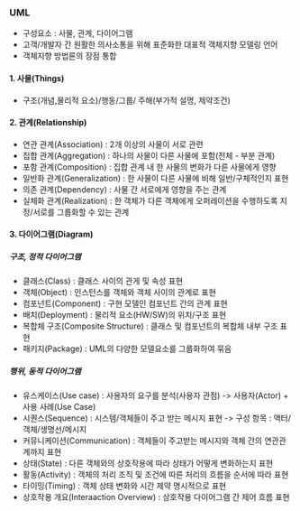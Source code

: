 ### UML 
- 구성요소 : 사물, 관계, 다이어그램
- 고객/개발자 간 원활한 의사소통을 위해 표준화한 대표적 객체지향 모델링 언어
- 객체지향 방법론의 장점 통합
#### 1. 사물(Things) 
- 구조(개념,물리적 요소)/행동/그룹/ 주해(부가적 설명, 제약조건)
#### 2. 관계(Relationship)
- 연관 관계(Association) : 2개 이상의 사물이 서로 관련
- 집합 관계(Aggregation) : 하나의 사물이 다른 사물에 포함(전체 - 부분 관계)
- 포함 관계(Composition) : 집합 관계 내 한 사물의 변화가 다른 사물에게 영향
- 일반화 관계(Generalization) : 한 사물이 다른 사물에 비해 일반/구체적인지 표현
- 의존 관계(Dependency) : 사물 간 서로에게 영향을 주는 관계
- 실체화 관계(Realization) : 한 객체가 다른 객체에게 오퍼레이션을 수행하도록 지정/서로를 그룹화할 수 있는 관계
#### 3. 다이어그램(Diagram)
##### 구조, 정적 다이어그램
- 클래스(Class) : 클래스 사이의 관게 및 속성 표현
- 객체(Object) : 인스턴스를 객체와 객체 사이의 관계로 표현
- 컴포넌트(Component) : 구현 모델인 컴포넌트 간의 관계 표현
- 배치(Deployment) : 물리적 요소(HW/SW)의 위치/구조 표현
- 복합체 구조(Composite Structure) : 클래스 및 컴포넌트의 복합체 내부 구조 표현
- 패키지(Package) : UML의 다양한 모델요소를 그룹화하여 묶음
##### 행위, 동적 다이어그램
- 유스케이스(Use case) : 사용자의 요구를 분석(사용자 관점)
-> 사용자(Actor) + 사용 사례(Use Case)
- 시퀀스(Sequence) : 시스템/객체들이 주고 받는 메시지 표현
-> 구성 항목 : 액터/객체/생명선/메시지
- 커뮤니케이션(Communication) : 객체들이 주고받는 메시지와 객체 간의 연관관계까지 표현
- 상태(State) : 다른 객체와의 상호작용에 따라 상태가 어떻게 변화하는지 표현
- 활동(Activity) : 객체의 처리 조직 및 조건에 따른 처리의 흐름을 순서에 따라 표현
- 타이밍(Timing) : 객체 상태 변화와 시간 제약 명시적으로 표현
- 상호작용 개요(Interaaction Overview) : 상호작용 다이어그램 간 제어 흐름 표현